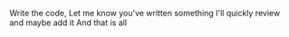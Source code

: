 Write the code,
Let me know you've written something
I'll quickly review and maybe add it
And that is all
